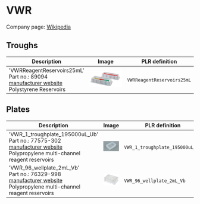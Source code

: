 # VWR

Company page: [Wikipedia](https://en.wikipedia.org/wiki/VWR_International)

## Troughs

| Description               | Image              | PLR definition |
|--------------------|--------------------|--------------------|
| 'VWRReagentReservoirs25mL'<br>Part no.: 89094<br>[manufacturer website](https://us.vwr.com/store/product/4694822/vwr-disposable-pipetting-reservoirs)<br>Polystyrene Reservoirs | ![](img/vwr/VWRReagentReservoirs25mL.jpg) | `VWRReagentReservoirs25mL` |

## Plates

| Description               | Image              | PLR definition |
|--------------------|--------------------|--------------------|
| 'VWR_1_troughplate_195000uL_Ub'<br>Part no.: 77575-302<br>[manufacturer website](https://www.avantorsciences.com/us/en/product/47763965/vwr-multi-channel-polypropylene-reagent-reservoirs?isCatNumSearch=true&searchedCatalogNumber=77575-302)<br>Polypropylene multi-channel reagent reservoirs | ![](img/vwr/VWR_1_troughplate_195000uL_Ub.jpg) | `VWR_1_troughplate_195000uL_Ub` |
| 'VWR_96_wellplate_2mL_Vb'<br>Part no.: 76329-998<br>[manufacturer website](https://us-prod2.vwr.com/store/product/26915641/vwr-96-well-deep-well-plates-with-automation-notches)<br>Polypropylene multi-channel reagent reservoirs | ![](img/vwr/VWR_96_wellplate_2mL_Vb.jpg) | `VWR_96_wellplate_2mL_Vb` |
